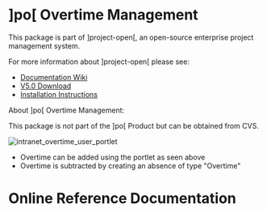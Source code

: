 # ]po[ Overtime Management
This package is part of ]project-open[, an open-source enterprise project management system.

For more information about ]project-open[ please see:
* [Documentation Wiki](http://www.project-open.com/en/)
* [V5.0 Download](https://sourceforge.net/projects/project-open/files/project-open/V5.0/)
* [Installation Instructions](http://www.project-open.com/en/list-installers)

About ]po[ Overtime Management:

<p>This package is not part of the ]po[ Product but can be obtained from CVS. <p><img alt="intranet_overtime_user_portlet" src="http://www.project-open.com/images/manual_screenshots/intranet_overtime_user_portlet.png" /><ul><li>Overtime can be added using the portlet as seen above <li>Overtime is subtracted by creating an absence of type &quot;Overtime&quot;</ul>

# Online Reference Documentation

